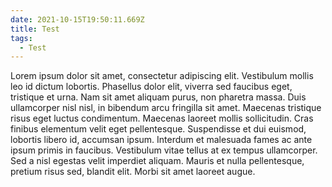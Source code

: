 ```yaml
---
date: 2021-10-15T19:50:11.669Z
title: Test
tags:
  - Test
---
```

Lorem ipsum dolor sit amet, consectetur adipiscing elit. Vestibulum mollis leo id dictum lobortis. Phasellus dolor elit, viverra sed faucibus eget, tristique et urna. Nam sit amet aliquam purus, non pharetra massa. Duis ullamcorper nisl nisl, in bibendum arcu fringilla sit amet. Maecenas tristique risus eget luctus condimentum. Maecenas laoreet mollis sollicitudin. Cras finibus elementum velit eget pellentesque. Suspendisse et dui euismod, lobortis libero id, accumsan ipsum. Interdum et malesuada fames ac ante ipsum primis in faucibus. Vestibulum vitae tellus at ex tempus ullamcorper. Sed a nisl egestas velit imperdiet aliquam. Mauris et nulla pellentesque, pretium risus sed, blandit elit. Morbi sit amet laoreet augue.
